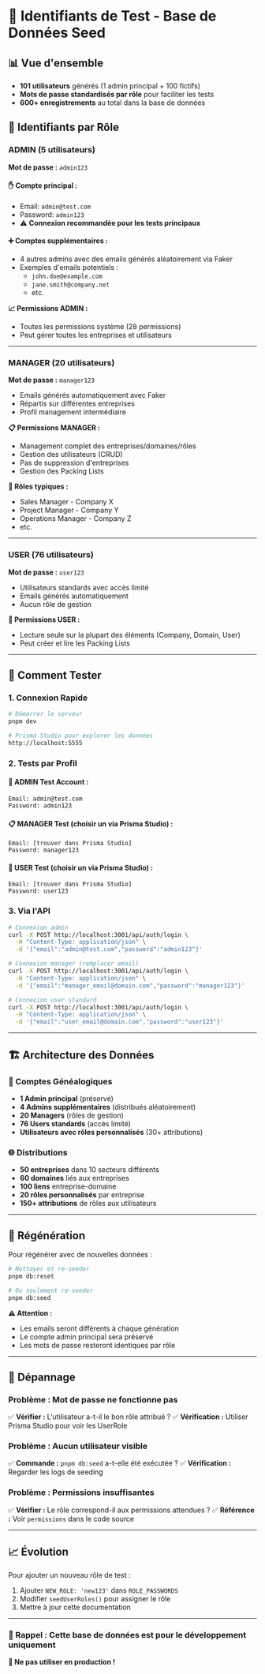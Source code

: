 # 🔑 Identifiants de Test - Base de Données Seed

## 📊 Vue d'ensemble

- **101 utilisateurs** générés (1 admin principal + 100 fictifs)
- **Mots de passe standardisés par rôle** pour faciliter les tests
- **600+ enregistrements** au total dans la base de données

## 🔐 Identifiants par Rôle

### ADMIN (5 utilisateurs)

**Mot de passe :** `admin123`

#### ✋ Compte principal :

- Email: `admin@test.com`
- Password: `admin123`
- ⚠️ **Connexion recommandée pour les tests principaux**

#### ➕ Comptes supplémentaires :

- 4 autres admins avec des emails générés aléatoirement via Faker
- Exemples d'emails potentiels :
  - `john.doe@example.com`
  - `jane.smith@company.net`
  - etc.

**📈 Permissions ADMIN :**

- Toutes les permissions système (28 permissions)
- Peut gérer toutes les entreprises et utilisateurs

---

### MANAGER (20 utilisateurs)

**Mot de passe :** `manager123`

- Emails générés automatiquement avec Faker
- Répartis sur différentes entreprises
- Profil management intermédiaire

**📋 Permissions MANAGER :**

- Management complet des entreprises/domaines/rôles
- Gestion des utilisateurs (CRUD)
- Pas de suppression d'entreprises
- Gestion des Packing Lists

**💼 Rôles typiques :**

- Sales Manager - Company X
- Project Manager - Company Y
- Operations Manager - Company Z
- etc.

---

### USER (76 utilisateurs)

**Mot de passe :** `user123`

- Utilisateurs standards avec accès limité
- Emails générés automatiquement
- Aucun rôle de gestion

**👤 Permissions USER :**

- Lecture seule sur la plupart des éléments (Company, Domain, User)
- Peut créer et lire les Packing Lists

---

## 🎯 Comment Tester

### 1. Connexion Rapide

```bash
# Démarrer le serveur
pnpm dev

# Prisma Studio pour explorer les données
http://localhost:5555
```

### 2. Tests par Profil

#### 🔐 ADMIN Test Account :

```
Email: admin@test.com
Password: admin123
```

#### 📋 MANAGER Test (choisir un via Prisma Studio) :

```
Email: [trouver dans Prisma Studio]
Password: manager123
```

#### 👤 USER Test (choisir un via Prisma Studio) :

```
Email: [trouver dans Prisma Studio]
Password: user123
```

### 3. Via l'API

```bash
# Connexion admin
curl -X POST http://localhost:3001/api/auth/login \
  -H "Content-Type: application/json" \
  -d '{"email":"admin@test.com","password":"admin123"}'

# Connexion manager (remplacer email)
curl -X POST http://localhost:3001/api/auth/login \
  -H "Content-Type: application/json" \
  -d '{"email":"manager_email@domain.com","password":"manager123"}'

# Connexion user standard
curl -X POST http://localhost:3001/api/auth/login \
  -H "Content-Type: application/json" \
  -d '{"email":"user_email@domain.com","password":"user123"}'
```

---

## 🏗️ Architecture des Données

### 📄 Comptes Généalogiques

- **1 Admin principal** (préservé)
- **4 Admins supplémentaires** (distribués aléatoirement)
- **20 Managers** (rôles de gestion)
- **76 Users standards** (accès limité)
- **Utilisateurs avec rôles personnalisés** (30+ attributions)

### 🌐 Distributions

- **50 entreprises** dans 10 secteurs différents
- **60 domaines** liés aux entreprises
- **100 liens** entreprise-domaine
- **20 rôles personnalisés** par entreprise
- **150+ attributions** de rôles aux utilisateurs

---

## 🔄 Régénération

Pour régénérer avec de nouvelles données :

```bash
# Nettoyer et re-seeder
pnpm db:reset

# Ou seulement re-seeder
pnpm db:seed
```

**⚠️ Attention :**

- Les emails seront différents à chaque génération
- Le compte admin principal sera préservé
- Les mots de passe resteront identiques par rôle

---

## 🐛 Dépannage

### Problème : Mot de passe ne fonctionne pas

✅ **Vérifier :** L'utilisateur a-t-il le bon rôle attribué ?
✅ **Vérification :** Utiliser Prisma Studio pour voir les UserRole

### Problème : Aucun utilisateur visible

✅ **Commande :** `pnpm db:seed` a-t-elle été exécutée ?
✅ **Vérification :** Regarder les logs de seeding

### Problème : Permissions insuffisantes

✅ **Vérifier :** Le rôle correspond-il aux permissions attendues ?
✅ **Référence :** Voir `permissions` dans le code source

---

## 📈 Évolution

Pour ajouter un nouveau rôle de test :

1. Ajouter `NEW_ROLE: 'new123'` dans `ROLE_PASSWORDS`
2. Modifier `seedUserRoles()` pour assigner le rôle
3. Mettre à jour cette documentation

---

### 🎯 Rappel : Cette base de données est pour le développement uniquement

**🔐 Ne pas utiliser en production !**
